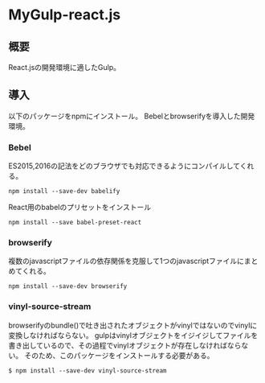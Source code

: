 # MyGulp-react.js

## 概要
React.jsの開発環境に適したGulp。

## 導入
以下のパッケージをnpmにインストール。
Bebelとbrowserifyを導入した開発環境。

### Bebel
ES2015,2016の記法をどのブラウザでも対応できるようにコンパイルしてくれる。

```
npm install --save-dev babelify
```

React用のbabelのプリセットをインストール

```
npm install --save babel-preset-react
```

### browserify
複数のjavascriptファイルの依存関係を克服して1つのjavascriptファイルにまとめてくれる。

```
npm install --save-dev browserify
```

### vinyl-source-stream
browserifyのbundle()で吐き出されたオブジェクトがvinylではないのでvinylに変換しなければならない。
gulpはvinylオブジェクトをイジイジしてファイルを書き出しているので、その過程でvinylオブジェクトが存在しなければならない。
そのため、このパッケージをインストールする必要がある。

```
$ npm install --save-dev vinyl-source-stream
```
